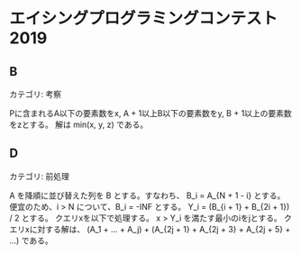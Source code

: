 # エイシングプログラミングコンテスト 2019

## B
カテゴリ: 考察

Pに含まれるA以下の要素数をx, A + 1以上B以下の要素数をy, B + 1以上の要素数をzとする。
解は min(x, y, z) である。

## D
カテゴリ: 前処理

A を降順に並び替えた列を B とする。すなわち、 B_i = A_{N + 1 - i} とする。
便宜のため、i > N について、B_i = -INF とする。
Y_i = (B_{i + 1} + B_{2i + 1}) / 2 とする。
クエリxを以下で処理する。
x > Y_i を満たす最小のiをjとする。
クエリxに対する解は、 (A_1 + ... + A_j) + (A_{2j + 1} + A_{2j + 3} + A_{2j + 5} + ...) である。
